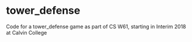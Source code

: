 # tower_defense

Code for a tower_defense game as part of CS W61, starting in Interim 2018 at Calvin College
